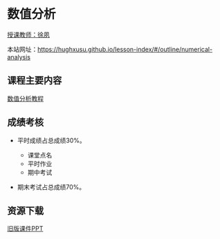 # 数值分析

[授课教师：徐夙](https://hughxusu.github.io/lesson-index/#/c-teacher)

本站网址：https://hughxusu.github.io/lesson-index/#/outline/numerical-analysis

## 课程主要内容

[数值分析教程](https://hughxusu.github.io/lesson-numerical-analysis/#/) 

## 成绩考核

* 平时成绩占总成绩30%。
  * 课堂点名
  * 平时作业
  * 期中考试
  
* 期末考试占总成绩70%。

## 资源下载

[旧版课件PPT](https://resource-443.webvpn.ncut.edu.cn/asset/#/share?shareId=80617159cae406238fefb9921d940b0a)

